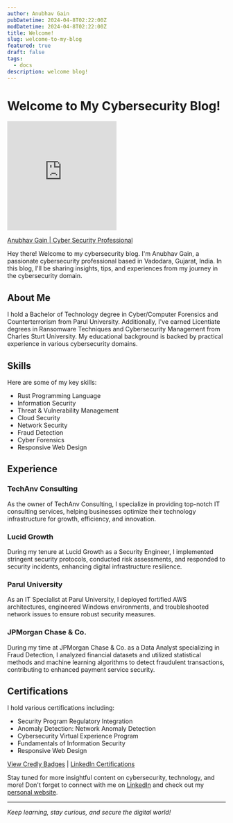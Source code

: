 ```yaml
---
author: Anubhav Gain
pubDatetime: 2024-04-8T02:22:00Z
modDatetime: 2024-04-8T02:22:00Z
title: Welcome!
slug: welcome-to-my-blog
featured: true
draft: false
tags:
  - docs
description: welcome blog!
---
```


# Welcome to My Cybersecurity Blog!

<div style="width:50%;height:0;padding-bottom:50%;position:relative;"><iframe src="https://giphy.com/embed/R9iGctOBuXRvSeo9mF" width="100%" height="100%" style="position:absolute" frameBorder="0" class="giphy-embed" allowFullScreen></iframe></div><p><a href="https://mranv.github.io">Anubhav Gain | Cyber Security Professional</a></p>

Hey there! Welcome to my cybersecurity blog. I'm Anubhav Gain, a passionate cybersecurity professional based in Vadodara, Gujarat, India. In this blog, I'll be sharing insights, tips, and experiences from my journey in the cybersecurity domain.

## About Me

I hold a Bachelor of Technology degree in Cyber/Computer Forensics and Counterterrorism from Parul University. Additionally, I've earned Licentiate degrees in Ransomware Techniques and Cybersecurity Management from Charles Sturt University. My educational background is backed by practical experience in various cybersecurity domains.

## Skills

Here are some of my key skills:

- Rust Programming Language
- Information Security
- Threat & Vulnerability Management
- Cloud Security
- Network Security
- Fraud Detection
- Cyber Forensics
- Responsive Web Design

## Experience

### TechAnv Consulting

As the owner of TechAnv Consulting, I specialize in providing top-notch IT consulting services, helping businesses optimize their technology infrastructure for growth, efficiency, and innovation.

### Lucid Growth

During my tenure at Lucid Growth as a Security Engineer, I implemented stringent security protocols, conducted risk assessments, and responded to security incidents, enhancing digital infrastructure resilience.

### Parul University

As an IT Specialist at Parul University, I deployed fortified AWS architectures, engineered Windows environments, and troubleshooted network issues to ensure robust security measures.

### JPMorgan Chase & Co.

During my time at JPMorgan Chase & Co. as a Data Analyst specializing in Fraud Detection, I analyzed financial datasets and utilized statistical methods and machine learning algorithms to detect fraudulent transactions, contributing to enhanced payment service security.

## Certifications

I hold various certifications including:

- Security Program Regulatory Integration
- Anomaly Detection: Network Anomaly Detection
- Cybersecurity Virtual Experience Program
- Fundamentals of Information Security
- Responsive Web Design

[View Credly Badges](https://www.credly.com/users/anubhavgain/badges) | [LinkedIn Certifications](https://www.linkedin.com/in/anubhavgain/details/certifications)

Stay tuned for more insightful content on cybersecurity, technology, and more! Don't forget to connect with me on [LinkedIn](https://linkedin.com/in/anubhavgain) and check out my [personal website](https://www.techanv.com).

---

_Keep learning, stay curious, and secure the digital world!_
